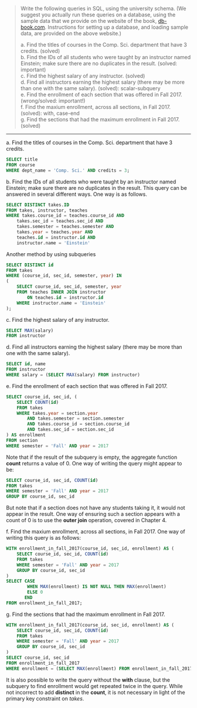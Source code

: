 > Write the following queries in SQL, using the university schema. (We suggest
> you actually run these queries on a database, using the sample data that we 
> provide on the website of the book, [db-book.com](https://db-book.com). Instructions for setting up 
> a database, and loading sample data, are provided on the above website.)
> 
> a. Find the titles of courses in the Comp. Sci. department that have 3 credits. (solved) <br>
> b. Find the IDs of all students who were taught by an instructor named Einstein;
> make sure there are no duplicates in the result. (solved: important)<br>
> c. Find the highest salary of any instructor. (solved) <br>
> d. Find all instructors earning the highest salary (there may be more than one with 
> the same salary). (solved): scalar-subquery <br>
> e. Find the enrollment of each section that was offered in Fall 2017. (wrong/solved: important!)<br> 
> f. Find the maxium enrollment, across all sections, in Fall 2017. (solved): with, case-end<br>
> g. Find the sections that had the maximum enrollment in Fall 2017. (solved)<br>

--------------------------------

a. Find the titles of courses in the Comp. Sci. department that have 3 credits. <br>

```sql
SELECT title 
FROM course
WHERE dept_name = 'Comp. Sci.' AND credits = 3;
```

b. Find the IDs of all students who were taught by an instructor named Einstein;
make sure there are no duplicates in the result.
This query can be answered in several different ways. One way is as follows. 

```sql
SELECT DISTINCT takes.ID
FROM takes, instructor, teaches
WHERE takes.course_id = teaches.course_id AND 
    takes.sec_id = teaches.sec_id AND 
    takes.semester = teaches.semester AND 
    takes.year = teaches.year AND 
    teaches.id = instructor.id AND 
    instructor.name = 'Einstein'
```

Another method by using subqueries 

```sql 
SELECT DISTINCT id 
FROM takes
WHERE (course_id, sec_id, semester, year) IN 
(
    SELECT course_id, sec_id, semester, year 
    FROM teaches INNER JOIN instructor 
        ON teaches.id = instructor.id
    WHERE instructor.name = 'Einstein'
);
```

c. Find the highest salary of any instructor.

```sql 
SELECT MAX(salary) 
FROM instructor
```

d. Find all instructors earning the highest salary (there may be more than one with 
the same salary).

```sql
SELECT id, name
FROM instructor
WHERE salary = (SELECT MAX(salary) FROM instructor)
```

e. Find the enrollment of each section that was offered in Fall 2017.

```sql
SELECT course_id, sec_id, (
    SELECT COUNT(id)
    FROM takes
    WHERE takes.year = section.year
        AND takes.semester = section.semester
        AND takes.course_id = section.course_id 
        AND takes.sec_id = section.sec_id
) AS enrollment 
FROM section 
WHERE semester = 'Fall' AND year = 2017
```

Note that if the result of the subquery is empty, the aggregate function 
**count** returns a value of 0. One way of writing the query might appear 
to be: 

```sql
SELECT course_id, sec_id, COUNT(id)
FROM takes
WHERE semester = 'Fall' AND year = 2017
GROUP BY course_id, sec_id
```

But note that if a section does not have any students taking it, it would 
not appear in the result. One way of ensuring such a section appears with 
a count of 0 is to use the **outer join** operation, covered in Chapter 4. 

f. Find the maxium enrollment, across all sections, in Fall 2017.
One way of writing this query is as follows: 

```sql 
WITH enrollment_in_fall_2017(course_id, sec_id, enrollment) AS (
    SELECT course_id, sec_id, COUNT(id)
    FROM takes
    WHERE semester = 'Fall' AND year = 2017
    GROUP BY course_id, sec_id
) 
SELECT CASE 
        WHEN MAX(enrollment) IS NOT NULL THEN MAX(enrollment)
        ELSE 0
       END
FROM enrollment_in_fall_2017;
```

g. Find the sections that had the maximum enrollment in Fall 2017.

```sql 
WITH enrollment_in_fall_2017(course_id, sec_id, enrollment) AS (
    SELECT course_id, sec_id, COUNT(id) 
    FROM takes
    WHERE semester = 'Fall' AND year = 2017
    GROUP BY course_id, sec_id
) 
SELECT course_id, sec_id
FROM enrollment_in_fall_2017
WHERE enrollment = (SELECT MAX(enrollment) FROM enrollment_in_fall_2017);
```

It is also possible to write the query without the **with** clause, 
but the subquery to find enrollment would get repeated twice in the query. While
not incorrect to add **distinct** in the **count**, it is not necessary in light
of the primary key constraint on _takes_. 
